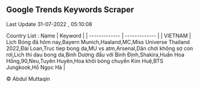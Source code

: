 

## Google Trends Keywords Scraper 
 
Last Update 31-07-2022 , 05:10:08

Country List :
 Name  | Keyword |
| ------------- | ------------- |
| VIETNAM | Lịch Bóng đá hôm nay,Bayern Munich,Haaland,MC,Miss Universe Thailand 2022,Đài Loan,Truc tiep bong da,MU vs atm,Arsenal,Dân chơi không sợ con rơi,Lich thi dau bong da,Bình Dương đấu với Bình Định,Shakira,Huấn Hoa Hồng,90,Neu,Tuyên Huyên,Hoa khôi bóng chuyền Kim Huệ,BTS Jungkook,Hồ Ngọc Hà |



© Abdul Muttaqin 
